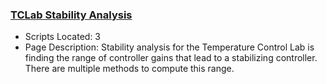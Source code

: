 ### [TCLab Stability Analysis](https://www.apmonitor.com/pdc/index.php/Main/TCLabStabilityAnalysis)
- Scripts Located: 3
- Page Description: Stability analysis for the Temperature Control Lab is finding the range of controller gains that lead to a stabilizing controller. There are multiple methods to compute this range.
